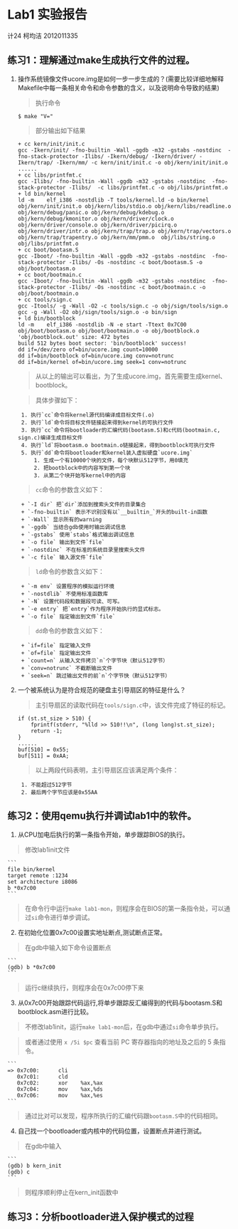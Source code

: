 # Lab1 实验报告

计24 柯均洁 2012011335

## 练习1：理解通过make生成执行文件的过程。

1. 操作系统镜像文件ucore.img是如何一步一步生成的？(需要比较详细地解释Makefile中每一条相关命令和命令参数的含义，以及说明命令导致的结果)

    > 执行命令

    ```
    $ make "V="

    ```

    > 部分输出如下结果

    ```
    + cc kern/init/init.c
    gcc -Ikern/init/ -fno-builtin -Wall -ggdb -m32 -gstabs -nostdinc  -fno-stack-protector -Ilibs/ -Ikern/debug/ -Ikern/driver/ -Ikern/trap/ -Ikern/mm/ -c kern/init/init.c -o obj/kern/init/init.o
    ......
    + cc libs/printfmt.c
    gcc -Ilibs/ -fno-builtin -Wall -ggdb -m32 -gstabs -nostdinc  -fno-stack-protector -Ilibs/  -c libs/printfmt.c -o obj/libs/printfmt.o
    + ld bin/kernel
    ld -m    elf_i386 -nostdlib -T tools/kernel.ld -o bin/kernel  obj/kern/init/init.o obj/kern/libs/stdio.o obj/kern/libs/readline.o obj/kern/debug/panic.o obj/kern/debug/kdebug.o obj/kern/debug/kmonitor.o obj/kern/driver/clock.o obj/kern/driver/console.o obj/kern/driver/picirq.o obj/kern/driver/intr.o obj/kern/trap/trap.o obj/kern/trap/vectors.o obj/kern/trap/trapentry.o obj/kern/mm/pmm.o  obj/libs/string.o obj/libs/printfmt.o
    + cc boot/bootasm.S
    gcc -Iboot/ -fno-builtin -Wall -ggdb -m32 -gstabs -nostdinc  -fno-stack-protector -Ilibs/ -Os -nostdinc -c boot/bootasm.S -o obj/boot/bootasm.o
    + cc boot/bootmain.c
    gcc -Iboot/ -fno-builtin -Wall -ggdb -m32 -gstabs -nostdinc  -fno-stack-protector -Ilibs/ -Os -nostdinc -c boot/bootmain.c -o obj/boot/bootmain.o
    + cc tools/sign.c
    gcc -Itools/ -g -Wall -O2 -c tools/sign.c -o obj/sign/tools/sign.o
    gcc -g -Wall -O2 obj/sign/tools/sign.o -o bin/sign
    + ld bin/bootblock
    ld -m    elf_i386 -nostdlib -N -e start -Ttext 0x7C00 obj/boot/bootasm.o obj/boot/bootmain.o -o obj/bootblock.o
    'obj/bootblock.out' size: 472 bytes
    build 512 bytes boot sector: 'bin/bootblock' success!
    dd if=/dev/zero of=bin/ucore.img count=10000
    dd if=bin/bootblock of=bin/ucore.img conv=notrunc
    dd if=bin/kernel of=bin/ucore.img seek=1 conv=notrunc
    ```

    > 从以上的输出可以看出，为了生成ucore.img，首先需要生成kernel、bootblock。
    
    > 具体步骤如下：

        1. 执行`cc`命令将kernel源代码编译成目标文件(.o)
        2. 执行`ld`命令将目标文件链接起来得到kernel的可执行文件
        3. 执行`cc`命令将bootloader的汇编代码(bootasm.S)和c代码(bootmain.c, sign.c)编译生成目标文件
        4. 执行`ld`将bootasm.o bootmain.o链接起来，得到bootblock可执行文件
        5. 执行`dd`命令将bootloader和kernel装入虚拟硬盘`ucore.img`
            1. 生成一个有10000个块的文件，每个块默认512字节，用0填充
            2. 把bootblock中的内容写到第一个块
            3. 从第二个块开始写kernel中的内容

    > `cc`命令的参数含义如下：

        + `-I dir` 把`dir`添加到搜索头文件的目录集合
        + `-fno-builtin` 表示不识别没有以`__builtin_`开头的built-in函数
        + `-Wall` 显示所有的warning
        + `-ggdb` 当结合gdb使用时输出调试信息
        + `-gstabs` 使用`stabs`格式输出调试信息
        + `-o file` 输出到文件`file`
        + `-nostdinc` 不在标准的系统目录里搜索头文件
        + `-c file` 输入源文件`file`
    
    > `ld`命令的参数含义如下：

        + `-m env` 设置程序的模拟运行环境
        + `-nostdlib` 不使用标准函数库
        + `-N` 设置代码段和数据段可读、可写。
        + `-e entry` 把`entry`作为程序开始执行的显式标志。
        + `-o file` 指定输出到文件`file`

    > `dd`命令的参数含义如下：

        + `if=file` 指定输入文件
        + `of=file` 指定输出文件
        + `count=n` 从输入文件拷贝`n`个字节块（默认512字节）
        + `conv=notrunc` 不截断输出文件
        + `seek=n` 跳过输出文件的前`n`个字节快（默认512字节）

2. 一个被系统认为是符合规范的硬盘主引导扇区的特征是什么？
   
    > 主引导扇区的读取代码在`tools/sign.c`中，该文件完成了特征的标记。

    ```
    if (st.st_size > 510) {
        fprintf(stderr, "%lld >> 510!!\n", (long long)st.st_size);
        return -1;
    }
    ......
    buf[510] = 0x55;
    buf[511] = 0xAA;
    ```
    > 以上两段代码表明，主引导扇区应该满足两个条件：

        1. 不能超过512字节
        2. 最后两个字节应该是0x55AA

## 练习2：使用qemu执行并调试lab1中的软件。

1. 从CPU加电后执行的第一条指令开始，单步跟踪BIOS的执行。

> 修改lab1init文件

    ```
    file bin/kernel
    target remote :1234
    set architecture i8086
    b *0x7c00
    ```

> 在命令行中运行`make lab1-mon`，则程序会在BIOS的第一条指令处，可以通过`si`命令进行单步调试。

2. 在初始化位置0x7c00设置实地址断点,测试断点正常。

> 在gdb中输入如下命令设置断点

    ```
    (gdb) b *0x7c00
    ```

> 运行c继续执行，则程序会在0x7c00停下来

3. 从0x7c00开始跟踪代码运行,将单步跟踪反汇编得到的代码与bootasm.S和 bootblock.asm进行比较。

> 不修改lab1init，运行`make lab1-mon`后，在gdb中通过`si`命令单步执行。

> 或者通过使用 `x /5i $pc` 查看当前 PC 寄存器指向的地址及之后的 5 条指令。

    ```
    => 0x7c00:      cli
       0x7c01:      cld
       0x7c02:      xor    %ax,%ax
       0x7c04:      mov    %ax,%ds
       0x7c06:      mov    %ax,%es
    ```

> 通过比对可以发现，程序所执行的汇编代码跟`bootasm.S`中的代码相同。

4. 自己找一个bootloader或内核中的代码位置，设置断点并进行测试。

> 在gdb中输入

    ```
    (gdb) b kern_init
    (gdb) c
    ```

> 则程序顺利停止在kern_init函数中

## 练习3：分析bootloader进入保护模式的过程


